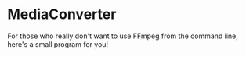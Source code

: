 # MediaConverter

For those who really don't want to use FFmpeg from the command line, here's a small program for you!
